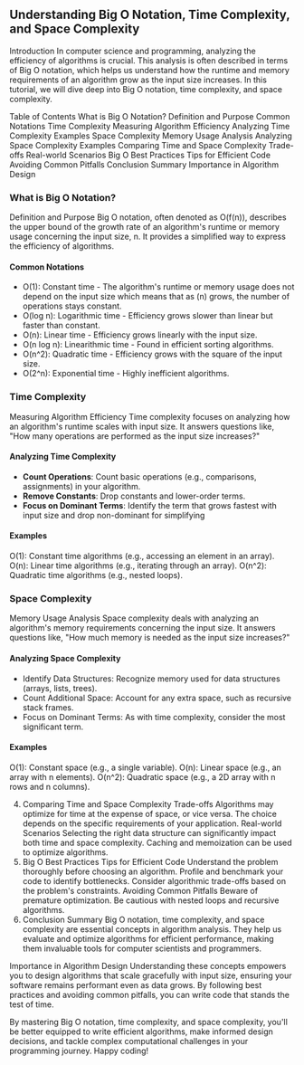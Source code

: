 ## Understanding Big O Notation, Time Complexity, and Space Complexity
Introduction
In computer science and programming, analyzing the efficiency of algorithms is crucial.
This analysis is often described in terms of Big O notation, which helps us understand how the runtime and memory requirements of an algorithm grow as the input size increases. 
In this tutorial, we will dive deep into Big O notation, time complexity, and space complexity.

Table of Contents
What is Big O Notation?
Definition and Purpose
Common Notations
Time Complexity
Measuring Algorithm Efficiency
Analyzing Time Complexity
Examples
Space Complexity
Memory Usage Analysis
Analyzing Space Complexity
Examples
Comparing Time and Space Complexity
Trade-offs
Real-world Scenarios
Big O Best Practices
Tips for Efficient Code
Avoiding Common Pitfalls
Conclusion
Summary
Importance in Algorithm Design

### What is Big O Notation?
Definition and Purpose
Big O notation, often denoted as O(f(n)), describes the upper bound of the growth rate of an algorithm's runtime or memory usage concerning the input size, n. It provides a simplified way to express the efficiency of algorithms.

#### Common Notations
-  O(1): Constant time - The algorithm's runtime or memory usage does not depend on the input size which means that as (n) grows, the number of operations stays constant.
-  O(log n): Logarithmic time - Efficiency grows slower than linear but faster than constant.
-  O(n): Linear time - Efficiency grows linearly with the input size.
-  O(n log n): Linearithmic time - Found in efficient sorting algorithms.
-  O(n^2): Quadratic time - Efficiency grows with the square of the input size.
-  O(2^n): Exponential time - Highly inefficient algorithms.
  
### Time Complexity
Measuring Algorithm Efficiency
Time complexity focuses on analyzing how an algorithm's runtime scales with input size. 
It answers questions like, "How many operations are performed as the input size increases?"

#### Analyzing Time Complexity
- **Count Operations**: Count basic operations (e.g., comparisons, assignments) in your algorithm.
- **Remove Constants**: Drop constants and lower-order terms.
- **Focus on Dominant Terms**: Identify the term that grows fastest with input size and drop non-dominant for simplifying 
  
#### Examples
O(1): Constant time algorithms (e.g., accessing an element in an array).
O(n): Linear time algorithms (e.g., iterating through an array).
O(n^2): Quadratic time algorithms (e.g., nested loops).


### Space Complexity
Memory Usage Analysis
Space complexity deals with analyzing an algorithm's memory requirements concerning the input size. 
It answers questions like, "How much memory is needed as the input size increases?"

#### Analyzing Space Complexity
-  Identify Data Structures: Recognize memory used for data structures (arrays, lists, trees).
-  Count Additional Space: Account for any extra space, such as recursive stack frames.
-  Focus on Dominant Terms: As with time complexity, consider the most significant term.

#### Examples
O(1): Constant space (e.g., a single variable).
O(n): Linear space (e.g., an array with n elements).
O(n^2): Quadratic space (e.g., a 2D array with n rows and n columns).

4. Comparing Time and Space Complexity
Trade-offs
Algorithms may optimize for time at the expense of space, or vice versa.
The choice depends on the specific requirements of your application.
Real-world Scenarios
Selecting the right data structure can significantly impact both time and space complexity.
Caching and memoization can be used to optimize algorithms.
5. Big O Best Practices
Tips for Efficient Code
Understand the problem thoroughly before choosing an algorithm.
Profile and benchmark your code to identify bottlenecks.
Consider algorithmic trade-offs based on the problem's constraints.
Avoiding Common Pitfalls
Beware of premature optimization.
Be cautious with nested loops and recursive algorithms.
6. Conclusion
Summary
Big O notation, time complexity, and space complexity are essential concepts in algorithm analysis. They help us evaluate and optimize algorithms for efficient performance, making them invaluable tools for computer scientists and programmers.

Importance in Algorithm Design
Understanding these concepts empowers you to design algorithms that scale gracefully with input size, ensuring your software remains performant even as data grows. By following best practices and avoiding common pitfalls, you can write code that stands the test of time.

By mastering Big O notation, time complexity, and space complexity, you'll be better equipped to write efficient algorithms, make informed design decisions, and tackle complex computational challenges in your programming journey. Happy coding!
